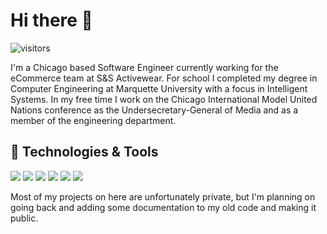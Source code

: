 # Hi there 👋

![visitors](https://visitor-badge.laobi.icu/badge?page_id=fb-reda.fb-reda)

I'm a Chicago based Software Engineer currently working for the eCommerce team at S&S Activewear.  For school I completed my degree in Computer Engineering at Marquette University with a focus in Intelligent Systems.  In my free time I work on the Chicago International Model United Nations conference as the Undersecretary-General of Media and as a member of the engineering department.  

## 🔧 Technologies & Tools

![](https://img.shields.io/badge/OS-MacOS-informational?style=flat&logo=apple)
![](https://img.shields.io/badge/Editor-VS_Code-informational?style=flat&logo=visual-studio-code)
![](https://img.shields.io/badge/Code-Python-informational?style=flat&logo=python)
![](https://img.shields.io/badge/Code-JavaScript-informational?style=flat&logo=javascript)
![](https://img.shields.io/badge/Code-React-informational?style=flat&logo=react)
![](https://img.shields.io/badge/Shell-Bash-informational?style=flat&logo=gnu-bash)

Most of my projects on here are unfortunately private, but I'm planning on going back and adding some documentation to my old code and making it public.

<!--
**FB-Reda/FB-Reda** is a ✨ _special_ ✨ repository because its `README.md` (this file) appears on your GitHub profile.

Here are some ideas to get you started:

- 🔭 I’m currently working on ...
- 🌱 I’m currently learning ...
- 👯 I’m looking to collaborate on ...
- 🤔 I’m looking for help with ...
- 💬 Ask me about ...
- 📫 How to reach me: ...
- 😄 Pronouns: He/Him
- ⚡ Fun fact: ...
-->

